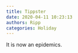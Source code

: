 ```yaml
---
title: Tippster
date: 2020-04-11 10:23:13
authors: Ripp
categories: Holiday
---
```


 It is now an epidemics.